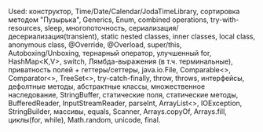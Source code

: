 Used: конструктор, Time/Date/Calendar/JodaTimeLibrary, сортировка методом  "Пузырька", Generics, Enum, combined operations, try-with-resources, sleep, многопоточность, сериализация/десериализация(transient), static nested classes, inner classes, local class, anonymous class, @Override, @Overload, super/this, Autoboxing/Unboxing, тернарный оператор, улучшенный for, HashMap<K,V>, switch, Лямбда-выражения (в т.ч. терминальные), приватность полей + геттеры/сеттеры, java.io.File, Comparable<>, Comparator<>, TreeSet<>, try-catch-finally, throw, throws, интерфейсы, дефолтные методы, абстрактные классы, множественное наследование, StringBuffer, статические поля, статические методы, BufferedReader, InputStreamReader, parseInt, ArrayList<>, IOException, StringBuilder, массивы, equals, Scanner, Arrays.copyOf, Arrays.fill, циклы(for, while), Math.random, unicode, final.

